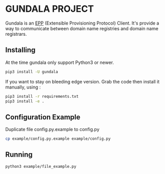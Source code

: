 # GUNDALA PROJECT

Gundala is an [EPP](https://en.wikipedia.org/wiki/Extensible_Provisioning_Protocol) 
(Extensible Provisioning Protocol) Client. It's provide a way to communicate 
between domain name registries and domain name registrars.

## Installing

At the time gundala only support Python3 or newer.

``` bash
pip3 install -U gundala
```

If you want to stay on bleeding edge version. Grab the code then
install it manually, using :

``` bash
pip3 install -r requirements.txt
pip3 install -e .
```

## Configuration Example

Duplicate file config.py.example to config.py

``` bash
cp example/config.py.example example/config.py
```

## Running

``` bash
python3 example/file_example.py
```
